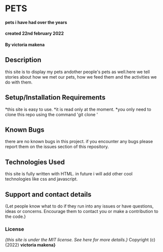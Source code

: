 # PETS
#### pets i have had over the years
#### created 22nd february 2022
#### By **victoria makena**
## Description
this site is to display my pets andother people's pets as well.here we tell stories about how we met our pets, how we feed them and the activities we do with them.
## Setup/Installation Requirements
*this site is easy to use. 
*it is read only at the moment.
*you only need to clone this repo using the command 'git clone <repo address>'
## Known Bugs
there are no known bugs in this project. if you encounter any bugs please report them on the issues section of this repository.
## Technologies Used
this site is fully written with HTML. in future i will add other cool technologies like css and javascript.
## Support and contact details
{Let people know what to do if they run into any issues or have questions, ideas or concerns.  Encourage them to contact you or make a contribution to the code.}
### License
*{this site is under the MIT license.  See here for more details.}*
Copyright (c) {2022} **victoria makena}**
